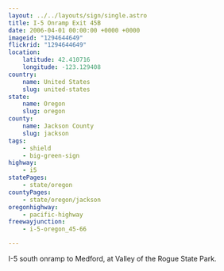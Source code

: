 ```yaml
---
layout: ../../layouts/sign/single.astro
title: I-5 Onramp Exit 45B
date: 2006-04-01 00:00:00 +0000 +0000
imageid: "1294644649"
flickrid: "1294644649"
location:
    latitude: 42.410716
    longitude: -123.129408
country:
    name: United States
    slug: united-states
state:
    name: Oregon
    slug: oregon
county:
    name: Jackson County
    slug: jackson
tags:
    - shield
    - big-green-sign
highway:
    - i5
statePages:
    - state/oregon
countyPages:
    - state/oregon/jackson
oregonhighway:
    - pacific-highway
freewayjunction:
    - i-5-oregon_45-66

---
```

I-5 south onramp to Medford, at Valley of the Rogue State Park.